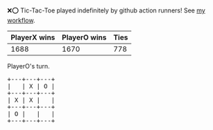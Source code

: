 :x::o: Tic-Tac-Toe played indefinitely by github action runners! See [my workflow](.github/workflows/play.yaml).

|PlayerX wins|PlayerO wins|Ties|
|-|-|-|
|1688|1670|778|

PlayerO's turn.

<pre>
+---+---+---+
|   | X | O |
+---+---+---+
| X | X |   |
+---+---+---+
| O |   |   |
+---+---+---+
</pre>